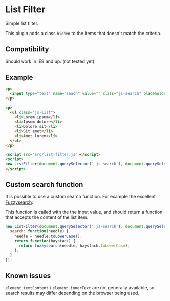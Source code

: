 List Filter
==================

Simple list filter.

This plugin adds a class `hidden` to the items that doesn't match the criteria.

## Compatibility

Should work in IE8 and up. (not tested yet).

## Example

```html
<p>
  <input type="text" name="seach" value="" class="js-search" placeholder="Search">
</p>

<p>
  <ul class="js-list">
    <li>Lorem ipsum</li>
    <li>Ipsum dolore</li>
    <li>Dolore sit</li>
    <li>Sit amet</li>
    <li>Amet lorem</li>
  </ul>
</p>

<script src="src/list-filter.js"></script>
<script>
new ListFilter(document.querySelector('.js-search'), document.querySelector('.js-list'));
</script>
```

## Custom search function

It is possible to use a custom search function. For example the excellent [Fuzzysearch](https://github.com/bevacqua/fuzzysearch):

This function is called with the the input value, and should return a function that accepts the content of the list item.

```js
new ListFilter(document.querySelector('.js-search'), document.querySelector('.js-list'), {
  search: function(needle) {
    needle = needle.toLowerCase();
    return function(haystack) {
      return fuzzysearch(needle, haystack.toLowerCase);
    };
  }
});
```

## Known issues

`element.textContent` / `element.innerText` are not generally available, so search results may differ depending on the browser being used.
